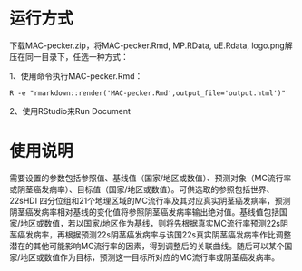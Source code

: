 # 运行方式
下载MAC-pecker.zip，将MAC-pecker.Rmd, MP.RData, uE.Rdata, logo.png解压在同一目录下，任选一种方式：

1、使用命令执行MAC-pecker.Rmd：

```
R -e "rmarkdown::render('MAC-pecker.Rmd',output_file='output.html')"
```
2、使用RStudio来Run Document

# 使用说明
​		需要设置的参数包括参照值、基线值（国家/地区或数值）、预测对象（MC流行率或阴茎癌发病率）、目标值（国家/地区或数值）。可供选取的参照包括世界、22sHDI 四分位组和21个地理区域的MC流行率及其对应真实阴茎癌发病率，预测阴茎癌发病率相对基线的变化值将参照阴茎癌发病率输出绝对值。基线值包括国家/地区或数值，若以国家/地区作为基线，则将先根据真实MC流行率预测22s阴茎癌发病率，再根据预测22s阴茎癌发病率与该国22s真实阴茎癌发病率作比调整潜在的其他可能影响MC流行率的因素，得到调整后的关联曲线。随后可以某个国家/地区或数值作为目标，预测这一目标所对应的MC流行率或阴茎癌发病率。 
